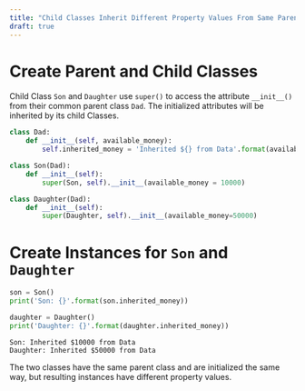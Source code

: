 ```yaml
---
title: "Child Classes Inherit Different Property Values From Same Parent Class"
draft: true
---
```


# Create Parent and Child Classes

Child Class `Son` and `Daughter` use `super()` to access the attribute `__init__()` from their common parent 
class `Dad`. The initialized attributes will be inherited by its child Classes.

```python
class Dad:
    def __init__(self, available_money):
        self.inherited_money = 'Inherited ${} from Data'.format(available_money)

class Son(Dad):
    def __init__(self):
        super(Son, self).__init__(available_money = 10000)

class Daughter(Dad):
    def __init__(self):
        super(Daughter, self).__init__(available_money=50000)
```

# Create Instances for `Son` and `Daughter`

```python
son = Son()
print('Son: {}'.format(son.inherited_money))

daughter = Daughter()
print('Daughter: {}'.format(daughter.inherited_money))
```

``` 
Son: Inherited $10000 from Data
Daughter: Inherited $50000 from Data
```

The two classes have the same parent class and are initialized the same way, but resulting instances have different
property values.